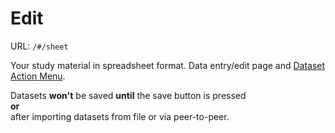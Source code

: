 # Edit
URL: `/#/sheet`  

Your study material in spreadsheet format. Data entry/edit page and [Dataset Action Menu](./actions.md#dataset-action-menu).  

<div class="warning">

Datasets **won't** be saved **until** the save button is pressed  
**or**  
after importing datasets from file or via peer-to-peer.  
</div>